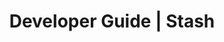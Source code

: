 ---
title: Developer Guide | Stash
description: Stash Developer Guide
menu:
  product_stash_0.8.1:
    identifier: developer-guide
    name: Developer Guide
    parent: setup
    weight: 40
menu_name: product_stash_0.8.1
---